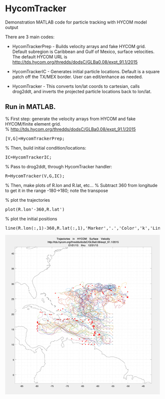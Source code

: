 # HycomTracker
Demonstration MATLAB code for particle tracking with HYCOM model output

There are 3 main codes: 

+ HycomTrackerPrep - Builds velocity arrays and fake HYCOM grid.  Default subregion is Caribbean and Gulf of Mexico, surface velocities. The default HYCOM URL is http://tds.hycom.org/thredds/dodsC/GLBa0.08/expt_91.1/2015

+ HycomTrackerIC - Generates initial particle locations.  Default is a square patch off the TX/MEX border.  User can edit/enhance as needed.

+ HycomTracker - This converts lon/lat coords to cartesian, calls drog2ddt, and inverts the projected particle locations back to lon/lat.


## Run in MATLAB.
% First step: generate the velocity arrays from HYCOM and fake HYCOM/finite element grid.  
% http://tds.hycom.org/thredds/dodsC/GLBa0.08/expt_91.1/2015

<pre>
[V,G]=HycomTrackerPrep;
</pre>

% Then, build initial condition/locations:
<pre>
IC=HycomTrackerIC;
</pre>

% Pass to drog2ddt, through HycomTracker handler:
<pre>
R=HycomTracker(V,G,IC);
</pre>

% Then, make plots of R.lon and R.lat, etc...
% Subtract 360 from longitude to get it in the range -180->180; note the transpose

% plot the trajectories
<pre>
plot(R.lon'-360,R.lat')
</pre>

% plot the initial positions
<pre>
line(R.lon(:,1)-360,R.lat(:,1),'Marker','.','Color','k','LineStyle','none')
</pre>

![TestImage1](ExamplePlot.png "Example")
